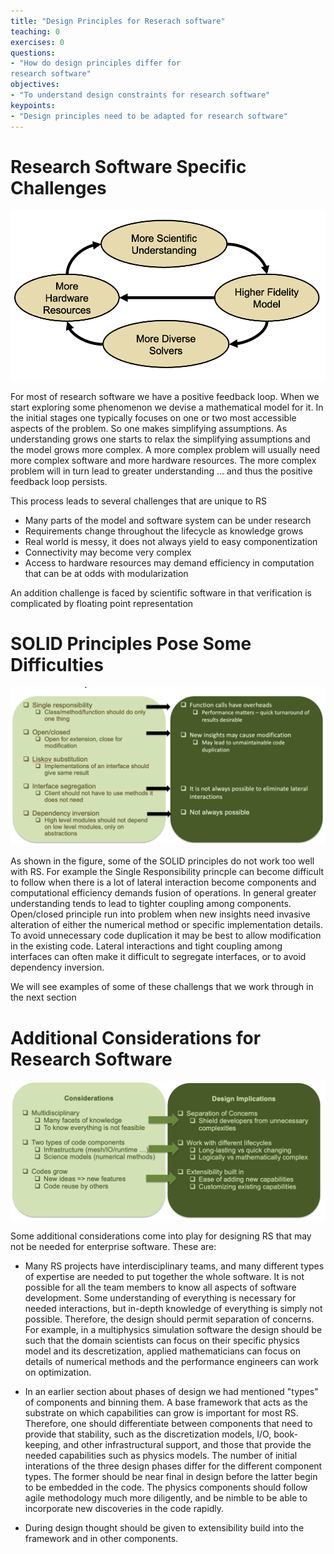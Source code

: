 ```yaml
---
title: "Design Principles for Reserach software"
teaching: 0
exercises: 0
questions:
- "How do design principles differ for
research software"
objectives:
- "To understand design constraints for research software"
keypoints:
- "Design principles need to be adapted for research software"
---
```



# Research Software Specific Challenges

![](img/loop.png)

For most of research software we have a positive feedback loop. When
we start exploring some phenomenon we devise a mathematical model for
it. In the initial stages one typically focuses on one or two most
accessible aspects of the problem. So one makes simplifying
assumptions. As understanding grows one starts to relax the
simplifying assumptions and the model grows more complex. A more
complex problem will usually need more complex software and more
hardware resources. The more complex problem will in turn lead to
greater understanding ... and thus the positive feedback loop
persists.

This process leads to several challenges that are unique to RS

* Many parts of the model and software system can be under research
* Requirements change throughout the lifecycle as knowledge grows
* Real world is messy, it does not always yield to easy
componentization
* Connectivity may become very complex
* Access to hardware resources may demand efficiency in computation
  that can be at odds with modularization

An addition challenge is faced by scientific software in that
verification is complicated by floating point representation
# SOLID Principles Pose Some Difficulties

![](img/solid.png)

As shown in the figure, some of the SOLID principles do not work too
well with RS. For example the Single Responsibility princple can
become difficult to follow when there is a lot of lateral interaction
become components and computational efficiency demands fusion of
operations. In general greater understanding tends to lead to tighter
coupling among components. Open/closed principle run into problem when
new insights need invasive alteration of either the numerical method
or specific implementation details. To avoid unnecessary code
duplication it may be best to allow modification in the existing
code. Lateral interactions and tight coupling among interfaces can
often make it difficult to segregate interfaces, or to avoid
dependency inversion. 

We will see examples of some of these challengs that 
we work through in the next section 

# Additional Considerations for Research Software

![](img/RS.png)

Some additional considerations come into play for designing RS that
may not be needed for enterprise software. These are:

* Many RS projects have interdisciplinary teams, and many different
  types of expertise are needed to put together the whole software. It
  is not possible for all the team members to know all aspects of
  software development. Some understanding of everything is
  necessary for needed interactions, but in-depth knowledge of
  everything is simply not possible. Therefore, the design should permit separation
  of concerns. For example, in a multiphysics simulation software the
  design should be such that the domain scientists can focus on their
  specific physics model and its descretization, applied mathematicians can 
  focus on details of numerical methods and the performance engineers
  can work on optimization.

* In an earlier section about phases of design we had mentioned
  "types" of components and binning them. A base framework that acts
  as the substrate on which capabilities can grow is important for
  most RS. Therefore, one should differentiate between components that
  need to provide that stability, such as the discretization models,
  I/O, book-keeping, and other infrastructural support, and those that
  provide the needed capabilities such as physics models. The number
  of initial interations of the three design phases differ for the
  different component types. The former should be near final in design
  before the latter begin to be embedded in the code. The physics
  components should follow agile methodology much more diligently, and
  be nimble to be able to incorporate new discoveries in the code
  rapidly.

* During design thought should be given to extensibility build into
  the framework and in other components.
